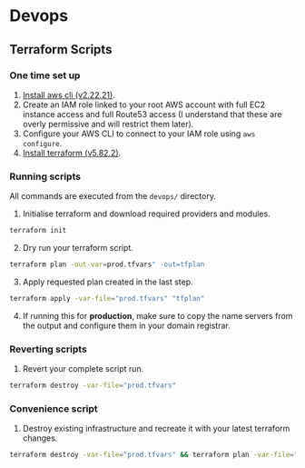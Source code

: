 # Devops

## Terraform Scripts

### One time set up
1. [Install aws cli (v2.22.21)](https://docs.aws.amazon.com/cli/latest/userguide/getting-started-install.html).
2. Create an IAM role linked to your root AWS account with full EC2 instance access and full Route53 access (I understand that these are overly permissive and will restrict them later).
3. Configure your AWS CLI to connect to your IAM role using `aws configure`.
4. [Install terraform (v5.82.2)](https://developer.hashicorp.com/terraform/install).


### Running scripts
All commands are executed from the `devops/` directory.
1. Initialise terraform and download required providers and modules.

```sh
terraform init
```

2. Dry run your terraform script.

```sh
terraform plan -out-var=prod.tfvars" -out=tfplan
```

3. Apply requested plan created in the last step.

```sh
terraform apply -var-file="prod.tfvars" "tfplan"
```

4. If running this for **production**, make sure to copy the name servers from the output and configure them in your domain registrar.

### Reverting scripts

1. Revert your complete script run.

```sh
terraform destroy -var-file="prod.tfvars"
```

### Convenience script
1. Destroy existing infrastructure and recreate it with your latest terraform changes.

```sh
terraform destroy -var-file="prod.tfvars" && terraform plan -var-file="prod.tfvars" -out=tfplan && terraform apply -var-file="prod.tfvars" "tfplan"
```

